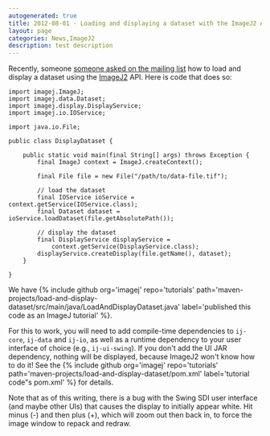 ```yaml
---
autogenerated: true
title: 2012-08-01 - Loading and displaying a dataset with the ImageJ2 API
layout: page
categories: News,ImageJ2
description: test description
---
```


Recently, someone [someone asked on the mailing list](https://imagej.net/pipermail/imagej-devel/2012-July/001117.html) how to load and display a dataset using the [ImageJ2](ImageJ2) API. Here is code that does so:

    import imagej.ImageJ;
    import imagej.data.Dataset;
    import imagej.display.DisplayService;
    import imagej.io.IOService;

    import java.io.File;

    public class DisplayDataset {

        public static void main(final String[] args) throws Exception {
            final ImageJ context = ImageJ.createContext();

            final File file = new File("/path/to/data-file.tif");

            // load the dataset
            final IOService ioService = context.getService(IOService.class);
            final Dataset dataset = ioService.loadDataset(file.getAbsolutePath());

            // display the dataset
            final DisplayService displayService =
                context.getService(DisplayService.class);
            displayService.createDisplay(file.getName(), dataset);
        }

    }

We have {% include github org='imagej' repo='tutorials' path='maven-projects/load-and-display-dataset/src/main/java/LoadAndDisplayDataset.java' label='published this code as an ImageJ tutorial' %}.

For this to work, you will need to add compile-time dependencies to `ij-core`, `ij-data` and `ij-io`, as well as a runtime dependency to your user interface of choice (e.g., `ij-ui-swing`). If you don't add the UI JAR dependency, nothing will be displayed, because ImageJ2 won't know how to do it! See the {% include github org='imagej' repo='tutorials' path='maven-projects/load-and-display-dataset/pom.xml' label='tutorial code"s pom.xml' %} for details.

Note that as of this writing, there is a bug with the Swing SDI user interface (and maybe other UIs) that causes the display to initially appear white. Hit minus (-) and then plus (+), which will zoom out then back in, to force the image window to repack and redraw.

 
